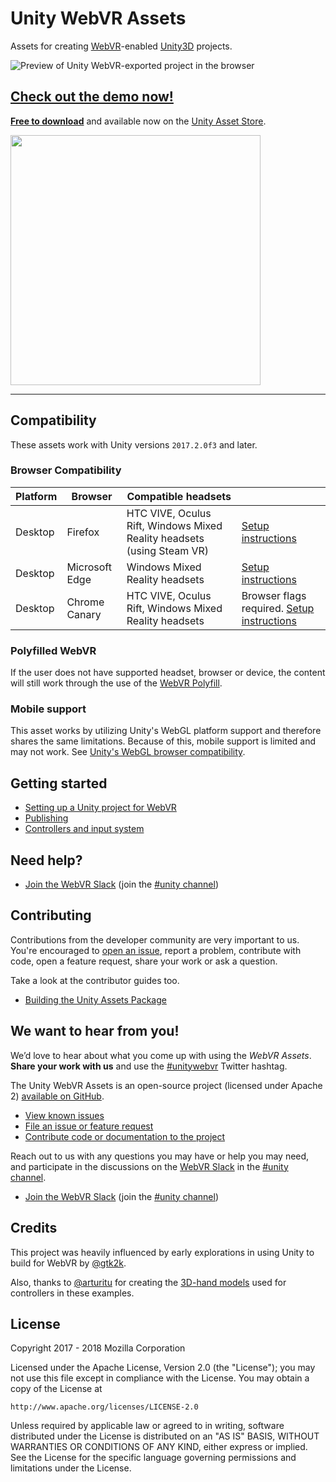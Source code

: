 # Unity WebVR Assets

Assets for creating [WebVR](https://webvr.rocks/)-enabled [Unity3D](https://unity3d.com/) projects.

![Preview of Unity WebVR-exported project in the browser](https://raw.githubusercontent.com/mozilla/unity-webvr-export/master/img/preview.gif)

## **[Check out the demo now!](https://mozilla.github.io/unity-webvr-export/)**

**[Free to download](https://assetstore.unity.com/packages/templates/systems/webvr-assets-109152)** and available now on the [Unity Asset Store](https://assetstore.unity.com/packages/templates/systems/webvr-assets-109152).

<a hef="https://assetstore.unity.com/packages/templates/systems/webvr-assets-109152" alt="Download the WebVR Assets package for free on the Unity Asset Store">
<img src="https://raw.githubusercontent.com/mozilla/unity-webvr-export/master/img/asset-store.png" width="400"/>
</a>

<hr>

## Compatibility

These assets work with Unity versions `2017.2.0f3` and later.

### Browser Compatibility

| Platform | Browser | Compatible headsets | |
| --- | --- | --- | --- |
| Desktop | Firefox | HTC VIVE, Oculus Rift, Windows Mixed Reality headsets (using Steam VR) | [Setup instructions](https://webvr.rocks/firefox) |
| Desktop | Microsoft Edge | Windows Mixed Reality headsets | [Setup instructions](https://webvr.rocks/microsoft_edge) |
| Desktop | Chrome Canary | HTC VIVE, Oculus Rift, Windows Mixed Reality headsets | Browser flags required. [Setup instructions](https://webvr.rocks/chrome) |

### Polyfilled WebVR

If the user does not have supported headset, browser or device, the content will still work through the use of the [WebVR Polyfill](https://github.com/immersive-web/webvr-polyfill).

### Mobile support

This asset works by utilizing Unity's WebGL platform support and therefore shares the same limitations. Because of this, mobile support is limited and may not work. See [Unity's WebGL browser compatibility](https://docs.unity3d.com/2018.1/Documentation/Manual/webgl-browsercompatibility.html).


## Getting started

* [Setting up a Unity project for WebVR](./docs/project-setup.md)
* [Publishing](./docs/publishing.md)
* [Controllers and input system](./docs/controllers.md)


## Need help?

* [Join the WebVR Slack](https://webvr.rocks/slack) (join the [#unity channel](https://webvr.slack.com/messages/unity))


## Contributing

Contributions from the developer community are very important to us. You're encouraged to [open an issue](https://github.com/mozilla/unity-webvr-export/issues/new), report a problem, contribute with code, open a feature request, share your work or ask a question.

Take a look at the contributor guides too.

* [Building the Unity Assets Package](./docs/build.md)


## We want to hear from you!

We’d love to hear about what you come up with using the _WebVR Assets_. **Share your work with us** and use the [#unitywebvr](https://twitter.com/search?f=tweets&q=%23unitywebvr) Twitter hashtag.

The Unity WebVR Assets is an open-source project (licensed under Apache 2) [available on GitHub](https://github.com/mozilla/unity-webvr-export).

* [View known issues](https://github.com/mozilla/unity-webvr-export/issues)
* [File an issue or feature request](https://github.com/mozilla/unity-webvr-export/issues/new)
* [Contribute code or documentation to the project](https://github.com/mozilla/unity-webvr-export#contributing)

Reach out to us with any questions you may have or help you may need, and participate in the discussions on the [WebVR Slack](https://webvr.rocks/slack) in the [#unity channel](https://webvr.slack.com/messages/unity).

* [Join the WebVR Slack](https://webvr.rocks/slack) (join the [#unity channel](https://webvr.slack.com/messages/unity))


## Credits

This project was heavily influenced by early explorations in using Unity to build for WebVR by [@gtk2k](https://github.com/gtk2k).

Also, thanks to [@arturitu](https://github.com/arturitu) for creating the [3D-hand models](https://github.com/aframevr/assets/tree/gh-pages/controllers/hands) used for controllers in these examples.


## License

Copyright 2017 - 2018 Mozilla Corporation

Licensed under the Apache License, Version 2.0 (the "License");
you may not use this file except in compliance with the License.
You may obtain a copy of the License at

    http://www.apache.org/licenses/LICENSE-2.0

Unless required by applicable law or agreed to in writing, software
distributed under the License is distributed on an "AS IS" BASIS,
WITHOUT WARRANTIES OR CONDITIONS OF ANY KIND, either express or implied.
See the License for the specific language governing permissions and
limitations under the License.
